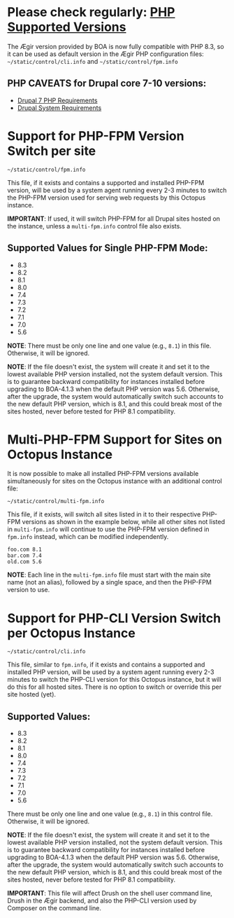 # Please check regularly: [PHP Supported Versions](https://www.php.net/supported-versions.php)

The Ægir version provided by BOA is now fully compatible with PHP 8.3, so it can be used as default version in the Ægir PHP configuration files:
`~/static/control/cli.info` and `~/static/control/fpm.info`

## PHP CAVEATS for Drupal core 7-10 versions:

- [Drupal 7 PHP Requirements](https://www.drupal.org/docs/7/system-requirements/php-requirements)
- [Drupal System Requirements](https://www.drupal.org/docs/system-requirements/php-requirements)

# Support for PHP-FPM Version Switch per site

`~/static/control/fpm.info`

This file, if it exists and contains a supported and installed PHP-FPM version, will be used by a system agent running every 2-3 minutes to switch the PHP-FPM version used for serving web requests by this Octopus instance.

**IMPORTANT**: If used, it will switch PHP-FPM for all Drupal sites hosted on the instance, unless a `multi-fpm.info` control file also exists.

## Supported Values for Single PHP-FPM Mode:

- 8.3
- 8.2
- 8.1
- 8.0
- 7.4
- 7.3
- 7.2
- 7.1
- 7.0
- 5.6

**NOTE**: There must be only one line and one value (e.g., `8.1`) in this file. Otherwise, it will be ignored.

**NOTE**: If the file doesn't exist, the system will create it and set it to the lowest available PHP version installed, not the system default version. This is to guarantee backward compatibility for instances installed before upgrading to BOA-4.1.3 when the default PHP version was 5.6. Otherwise, after the upgrade, the system would automatically switch such accounts to the new default PHP version, which is 8.1, and this could break most of the sites hosted, never before tested for PHP 8.1 compatibility.

# Multi-PHP-FPM Support for Sites on Octopus Instance

It is now possible to make all installed PHP-FPM versions available simultaneously for sites on the Octopus instance with an additional control file:

`~/static/control/multi-fpm.info`

This file, if it exists, will switch all sites listed in it to their respective PHP-FPM versions as shown in the example below, while all other sites not listed in `multi-fpm.info` will continue to use the PHP-FPM version defined in `fpm.info` instead, which can be modified independently.

```
foo.com 8.1
bar.com 7.4
old.com 5.6
```

**NOTE**: Each line in the `multi-fpm.info` file must start with the main site name (not an alias), followed by a single space, and then the PHP-FPM version to use.

# Support for PHP-CLI Version Switch per Octopus Instance

`~/static/control/cli.info`

This file, similar to `fpm.info`, if it exists and contains a supported and installed PHP version, will be used by a system agent running every 2-3 minutes to switch the PHP-CLI version for this Octopus instance, but it will do this for all hosted sites. There is no option to switch or override this per site hosted (yet).

## Supported Values:

- 8.3
- 8.2
- 8.1
- 8.0
- 7.4
- 7.3
- 7.2
- 7.1
- 7.0
- 5.6

There must be only one line and one value (e.g., `8.1`) in this control file. Otherwise, it will be ignored.

**NOTE**: If the file doesn't exist, the system will create it and set it to the lowest available PHP version installed, not the system default version. This is to guarantee backward compatibility for instances installed before upgrading to BOA-4.1.3 when the default PHP version was 5.6. Otherwise, after the upgrade, the system would automatically switch such accounts to the new default PHP version, which is 8.1, and this could break most of the sites hosted, never before tested for PHP 8.1 compatibility.

**IMPORTANT**: This file will affect Drush on the shell user command line, Drush in the Ægir backend, and also the PHP-CLI version used by Composer on the command line.
